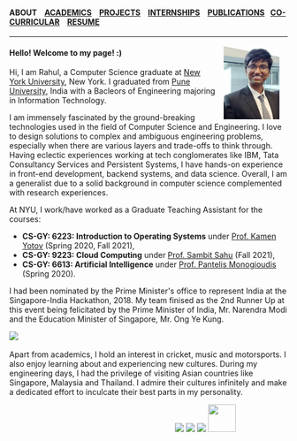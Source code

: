 #### ABOUT &ensp; [ACADEMICS](./academics.md) &ensp; [PROJECTS](./projects.md) &ensp; [INTERNSHIPS](./internships.md) &ensp; [PUBLICATIONS](./research.md) &ensp;[CO-CURRICULAR](./coCurricular.md) &ensp; [RESUME](https://github.com/rahulbarhate/rahulbarhate.github.io/raw/master/Rahul%20Barhate.pdf)

-------  
<img height="20%" width="20%" hspace= "15" src="./images/Malaysia photo.jpg" align="right"/>

#### Hello! Welcome to my page! :)

Hi, I am Rahul, a Computer Science graduate at [New York University](https://www.nyu.edu/), New York. I graduated from [Pune University](http://www.unipune.ac.in/), India with a Bacleors of Engineering majoring in Information Technology. 

I am immensely fascinated by the ground-breaking technologies used in the field of Computer Science and Engineering. I love to design solutions to complex and ambiguous engineering problems, especially when there are various layers and trade-offs to think through. Having eclectic experiences working at tech conglomerates like IBM, Tata Consultancy Services and Persistent Systems, I have hands-on experience in front-end development, backend systems, and data science. Overall, I am a generalist due to a solid background in computer science complemented with research experiences.

At NYU, I work/have worked as a Graduate Teaching Assistant for the courses:
- **CS-GY: 6223: Introduction to Operating Systems** under [Prof. Kamen Yotov](https://www.linkedin.com/in/kyotov/) (Spring 2020, Fall 2021), 
- **CS-GY: 9223: Cloud Computing** under [Prof. Sambit Sahu](https://www.linkedin.com/in/sambitsahu/) (Fall 2021), 
- **CS-GY: 6613: Artificial Intelligence** under [Prof. Pantelis Monogioudis](https://pantelis.github.io/) (Spring 2020).


I had been nominated by the Prime Minister's office to represent India at the Singapore-India Hackathon, 2018. My team finised as the 2nd Runner Up at this event being felicitated by the Prime Minister of India, Mr. Narendra Modi and the Education Minister of Singapore, Mr. Ong Ye Kung.


<img src="./images/IndiaSingapore.jpg" align = "centre">


Apart from academics, I hold an interest in cricket, music and motorsports. I also enjoy learning about and experiencing new cultures. During my engineering days, I had the privilege of visiting Asian countries like Singapore, Malaysia and Thailand. I admire their cultures infinitely and make a dedicated effort to inculcate their best parts in my personality.



 &emsp;&emsp;&emsp;&emsp; &emsp;&emsp;&emsp;&emsp; &emsp;&emsp;&emsp;&emsp; &emsp;&emsp;&emsp;&emsp; &emsp;&emsp;&emsp;&emsp;
[<img src="https://www.britishairways.com/cms/global/assets/images/site/icon/facebook_Button_50x50.png">](https://www.facebook.com/rahulbarhate97)
[<img src="http://www.jobfindah.com/assets/images/linkedin.png">](https://www.linkedin.com/in/rahul-barhate-14462a147/https://www.linkedin.com/in/rahul-barhate-14462a147/)
[<img src="https://static.getjar.com/icon-50x50/53/792453_thm.gif">](mailto:rahulbarhate97@gmail.com)
[<img height="50" width="50" src="https://cdn1.iconfinder.com/data/icons/logotypes/32/square-twitter-512.png">](https://twitter.com/barhate_rahul)

